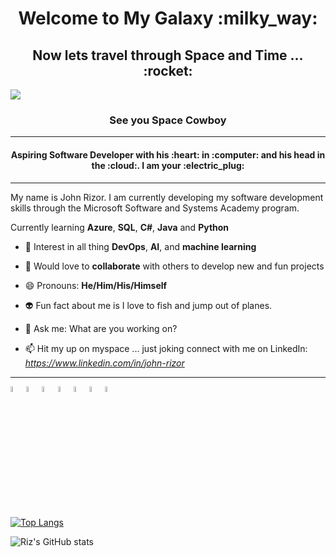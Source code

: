 <h1 align="center">Welcome to My Galaxy :milky_way:</h1>
<h2 align="center">Now lets travel through Space and Time ... :rocket:</h2>


<img src="https://mdierick.github.io/images/WISE_banner_credit.jpg"></img>


<h3 align="center">See you Space Cowboy</h3>

_________
<h4 align="center">Aspiring Software Developer with his :heart: in :computer: and his head in the :cloud:. I am your :electric_plug:</h3>

_________
My name is John Rizor. I am currently developing my software development skills through the Microsoft Software and Systems Academy program.

Currently learning **Azure**, **SQL**, **C#**, **Java** and **Python** 

- :thought_balloon: Interest in all thing **DevOps**, **AI**, and **machine learning**

- :open_hands: Would love to **collaborate** with others to develop new and fun projects

- 😄 Pronouns: **He/Him/His/Himself**

- :alien: Fun fact about me is I love to fish and jump out of planes.

- 💬 Ask me: What are you working on?

- 📫 Hit my up on myspace ... just joking connect with me on LinkedIn: *https://www.linkedin.com/in/john-rizor*



_____________

<p align="left"> <img src="https://seeklogo.com/images/C/c-sharp-c-logo-02F17714BA-seeklogo.com.png" width="5%"></img><img src="https://opsgility.com/Images/azure-icons/azure-logo.png" width="5%"></img><img src="https://seeklogo.com/images/P/python-logo-C50EED1930-seeklogo.com.png" width="5%"></img><img src="https://seeklogo.com/images/J/java-logo-7F8B35BAB3-seeklogo.com.png" width="5%"></img><img src="https://seeklogo.com/images/C/css-3-logo-AF06D75231-seeklogo.com.png" width="5%"></img><img src="https://seeklogo.com/images/J/javascript-logo-8892AEFCAC-seeklogo.com.png" width="5%"></img><img src="https://seeklogo.com/images/H/html5-logo-EF92D240D7-seeklogo.com.png" width="5%"></img>


[![Top Langs](https://github-readme-stats.vercel.app/api/top-langs/?username=JohnRizor)](https://github.com/JohnRizor/github-readme-stats)

![Riz's GitHub stats](https://github-readme-stats.vercel.app/api?username=JohnRizor&show_icons=true&theme=dark)
